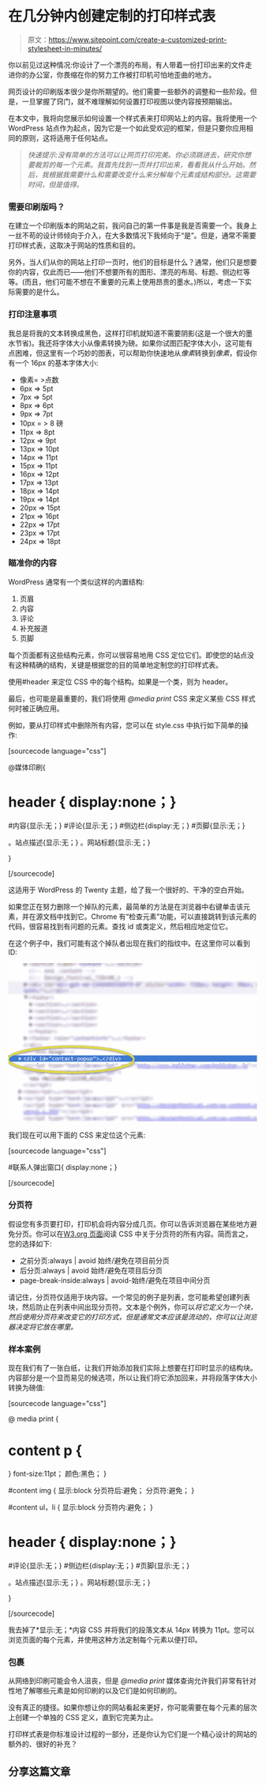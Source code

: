# 在几分钟内创建定制的打印样式表

> 原文：<https://www.sitepoint.com/create-a-customized-print-stylesheet-in-minutes/>

你以前见过这种情况:你设计了一个漂亮的布局，有人带着一份打印出来的文件走进你的办公室，你畏缩在你的努力工作被打印机可怕地歪曲的地方。

网页设计的印刷版本很少是你所期望的。他们需要一些额外的调整和一些阶段。但是，一旦掌握了窍门，就不难理解如何设置打印视图以使内容按预期输出。

在本文中，我将向您展示如何设置一个样式表来打印网站上的内容。我将使用一个 WordPress 站点作为起点，因为它是一个如此受欢迎的框架，但是只要你应用相同的原则，这将适用于任何站点。

> *快速提示:没有简单的方法可以让网页打印完美。你必须跳进去，研究你想要裁剪的每一个元素。我首先找到一页并打印出来，看看我从什么开始。然后，我根据我需要什么和需要改变什么来分解每个元素或结构部分。这需要时间，但是值得。*

### 需要印刷版吗？

在建立一个印刷版本的网站之前，我问自己的第一件事是我是否需要一个。我身上一丝不苟的设计师倾向于介入，在大多数情况下我倾向于“是”。但是，通常不需要打印样式表，这取决于网站的性质和目的。

另外，当人们从你的网站上打印一页时，他们的目标是什么？通常，他们只是想要你的内容，仅此而已——他们不想要所有的图形、漂亮的布局、标题、侧边栏等等。(而且，他们可能不想在不重要的元素上使用昂贵的墨水。)所以，考虑一下实际需要的是什么。

### 打印注意事项

我总是将我的文本转换成黑色，这样打印机就知道不需要阴影(这是一个很大的墨水节省)。我还将字体大小从像素转换为磅。如果你试图匹配字体大小，这可能有点困难，但这里有一个巧妙的图表，可以帮助你快速地从*像素*转换到*像素*，假设你有一个 16px 的基本字体大小:

*   像素= >点数
*   6px => 5pt
*   7px => 5pt
*   8px => 6pt
*   9px => 7pt
*   10px = > 8 磅
*   11px => 8pt
*   12px => 9pt
*   13px => 10pt
*   14px => 11pt
*   15px => 11pt
*   16px => 12pt
*   17px => 13pt
*   18px => 14pt
*   19px => 14pt
*   20px => 15pt
*   21px => 16pt
*   22px => 17pt
*   23px => 17pt
*   24px => 18pt

### 瞄准你的内容

WordPress 通常有一个类似这样的内置结构:

1.  页眉
2.  内容
3.  评论
4.  补充报道
5.  页脚

每个页面都有这些结构元素，你可以很容易地用 CSS 定位它们。即使您的站点没有这种精确的结构，关键是根据您的目的简单地定制您的打印样式表。

使用#header 来定位 CSS 中的每个结构。如果是一个类，则为 header。

最后，也可能是最重要的，我们将使用 *@media print* CSS 来定义某些 CSS 样式何时被正确应用。

例如，要从打印样式中删除所有内容，您可以在 style.css 中执行如下简单的操作:

[sourcecode language="css"]

@媒体印刷{

# header { display:none；}
#内容{显示:无；}
#评论{显示:无；}
#侧边栏{display:无；}
#页脚{显示:无；}

。站点描述{显示:无；}
。网站标题{显示:无；}

}

[/sourcecode]

这适用于 WordPress 的 Twenty 主题，给了我一个很好的、干净的空白开始。

如果您正在努力删除一个掉队的元素，最简单的方法是在浏览器中右键单击该元素，并在源文档中找到它。Chrome 有“检查元素”功能，可以直接跳转到该元素的代码，很容易找到有问题的元素。查找 id 或类定义，然后相应地定位它。

在这个例子中，我们可能有这个掉队者出现在我们的指纹中。在这里你可以看到 ID:

[![01-print-stylesheet](img/6b5fb823a97111edf0eac0a49e64bbda.png)](https://www.sitepoint.com/wp-content/uploads/2013/05/01-print-stylesheet.jpg)

我们现在可以用下面的 CSS 来定位这个元素:

[sourcecode language="css"]

#联系人弹出窗口{ display:none；}

[/sourcecode]

### 分页符

假设您有多页要打印，打印机会将内容分成几页。你可以告诉浏览器在某些地方避免分页。你可以在[W3.org 页面](https://www.w3.org/TR/CSS21/page.html#page-breaks)阅读 CSS 中关于分页符的所有内容。简而言之，您的选择如下:

*   之前分页:always | avoid 始终/避免在项目前分页
*   后分页:always | avoid 始终/避免在项目后分页
*   page-break-inside:always | avoid-始终/避免在项目中间分页

请记住，分页符仅适用于块内容。一个常见的例子是列表，您可能希望创建列表块，然后防止在列表中间出现分页符。文本是个例外，你可以*将它定义为一个块，然后使用分页符来改变它的打印方式，但是通常文本应该是流动的，你可以让浏览器决定将它放在哪里。*

### 样本案例

现在我们有了一张白纸，让我们开始添加我们实际上想要在打印时显示的结构块。内容部分是一个显而易见的候选项，所以让我们将它添加回来，并将段落字体大小转换为磅值:

[sourcecode language="css"]

@ media print {
# content p {
} font-size:11pt；
颜色:黑色；
}

#content img {
显示:block
分页符后:避免；
分页符:避免；
}

#content ul，li {
显示:block
分页符内:避免；
}

# header { display:none；}
#评论{显示:无；}
#侧边栏{display:无；}
#页脚{显示:无；}

。站点描述{显示:无；}
。网站标题{显示:无；}

}

[/sourcecode]

我去掉了*显示:无；*内容 CSS 并将我们的段落文本从 14px 转换为 11pt。您可以浏览页面的每个元素，并使用这种方法定制每个元素以便打印。

### 包裹

从网络到印刷可能会令人沮丧，但是 *@media print* 媒体查询允许我们非常有针对性地了解哪些元素是如何印刷的以及它们是如何印刷的。

没有真正的捷径。如果你想让你的网站看起来更好，你可能需要在每个元素的层次上创建一个单独的 CSS 定义，直到它完美为止。

打印样式表是你标准设计过程的一部分，还是你认为它们是一个精心设计的网站的额外的、很好的补充？

## 分享这篇文章